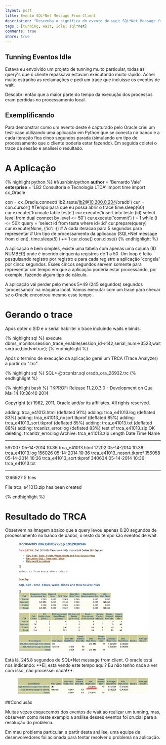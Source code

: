 ```yaml
---
layout: post
title: Evento SQL*Net Message From Client
description: "Descruba o significa do evento de wait SQL*Net Message from client"
tags : [tunning, wait, idle, sql*net]
comments: true
share: true
---
```


## Tunning Eventos Idle

Estava eu envolvido um projeto de tunning muito particular, todas as query's que o cliente repassava estavam executando muito rápido. Achei muito estranho as reclamações e pedi um trace que incluisse os eventos de wait.

Descobri então que a maior parte do tempo da execução dos processos eram perdidas no processamento local.

## Exemplificando

Para demonstrar como um evento deste é capturado pelo Oracle criei um test-case utilizando uma aplicação em Python que se conecta no banco e a cada iteração fica cinco segundos parada (simulando um tipo de processamento que o cliente poderia estar fazendo). Em seguida coletei o trace da sessão e analisei o resultado.

# A Aplicação

{% highlight python %}
#!/usr/bin/python
__author__ = 'Bernardo Vale'
__enterprise__ = 'LB2 Consultoria e Tecnologia LTDA'
import time
import cx_Oracle

con = cx_Oracle.connect('lb2_teste/lb2@10.200.0.204/oradb')
cur = con.cursor()
#Tempo para que eu possa abrir o trace
time.sleep(60)
cur.execute('truncate table teste')
cur.execute('insert into teste (id) select level from dual connect by level <= 50')
cur.execute('commit')
i = 1
while (i <= 50):
    query = 'select id from teste where id=:id'
    cur.prepare(query)
    cur.execute(None, {'id': i})
    # A cada iteracao para 5 segundos para representar
    # Um tipo de processamento da aplicacao (SQL*Net message from client).
    time.sleep(5)
    i += 1
cur.close()
con.close()
{% endhighlight %}

A aplicação é bem simples, existe uma tabela com apenas uma coluna (ID NUMBER) onde é inserido cinquenta registros de 1 a 50. Um loop é feito pesquisando registro por registro e para cada registro a aplicação 'congela' por cinco segundos. Esses cincos segundos servem somente para representar um tempo em que a aplicação poderia estar processando, por exemplo, fazendo algum tipo de cálculo.

A aplicação vai perder pelo menos 5*49 (245 segundos) segundos 'processando' na máquina local. Vamos executar com um trace para checar se o Oracle encontrou mesmo esse tempo.

# Gerando o trace

Após obter o SID e o serial habilitei o trace incluindo waits e binds.

{% highlight sql %}
execute dbms_monitor.session_trace_enable(session_id=>142,serial_num=>3523,waits=>true,binds=>true);
{% endhighlight %}

Após o termino de execução da aplicação gerei um TRCA (Trace Analyzer) a partir do ".trc".

{% highlight sql %}
SQL> @trcanlzr.sql oradb_ora_26932.trc 
{% endhighlight %}

{% highlight bash %}
TKPROF: Release 11.2.0.3.0 - Development on Qua Mai 14 10:36:40 2014

Copyright (c) 1982, 2011, Oracle and/or its affiliates.  All rights reserved.


  adding: trca_e41013.html (deflated 91%)
  adding: trca_e41013.log (deflated 83%)
  adding: trca_e41013_nosort.tkprof (deflated 85%)
  adding: trca_e41013_sort.tkprof (deflated 85%)
  adding: trca_e41013.txt (deflated 88%)
  adding: trcanlzr_error.log (deflated 83%)
test of trca_e41013.zip OK
deleting: trcanlzr_error.log
Archive:  trca_e41013.zip
  Length      Date    Time    Name
---------  ---------- -----   ----
   597007  05-14-2014 10:36   trca_e41013.html
    17202  05-14-2014 10:36   trca_e41013.log
   156026  05-14-2014 10:36   trca_e41013_nosort.tkprof
   156058  05-14-2014 10:36   trca_e41013_sort.tkprof
   340634  05-14-2014 10:36   trca_e41013.txt
---------                     -------
  1266927                     5 files

File trca_e41013.zip has been created

{% endhighlight %}

# Resultado do TRCA

Observem na imagem abaixo que a query levou apenas 0.20 segundos de processamento no banco de dados, o resto do tempo são eventos de wait.

<figure >
	<img src="/images/exemplo02_waits.png" alt="350">
</figure>
Está lá, 245.8 segundos de SQL*Net message from client. O oracle está nos indicando: **Ei, esta vendo este tempo aqui? Eu não tenho nada a ver com isso, não processei nada!**
<figure >
	<img src="/images/exemplo03_waits.png" alt="350">
</figure>

##Conclusão

Muitas vezes esquecemos dos eventos de wait ao realizar um tunning, mas, observem como neste exemplo a análise desses eventos foi crucial para a resolução do problema. 

Em meu problema particular, a partir desta análise, uma equipe de desenvolvedores foi acionada para tentar resolver o problema na aplicação.